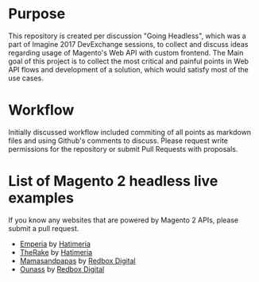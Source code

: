 # Purpose
This repository is created per discussion "Going Headless", which was a part of Imagine 2017 DevExchange sessions, to collect and discuss ideas regarding usage of Magento's Web API with custom frontend.
The Main goal of this project is to collect the most critical and painful points in Web API flows and development of a solution, which would satisfy most of the use cases.

# Workflow
Initially discussed workflow included commiting of all points as markdown files and using Github's comments to discuss. Please request write permissions for the repository or submit Pull Requests with proposals.

# List of Magento 2 headless live examples
If you know any websites that are powered by Magento 2 APIs, please submit a pull request.

* [Emperia](https://emperia.ch) by [Hatimeria](https://www.hatimeria.com)
* [TheRake](https://therake.com) by [Hatimeria](https://www.hatimeria.com)
* [Mamasandpapas](https://www.mamasandpapas.ae) by [Redbox Digital](http://www.redboxdigital.com/)
* [Ounass](https://www.ounass.com) by [Redbox Digital](http://www.redboxdigital.com/)
